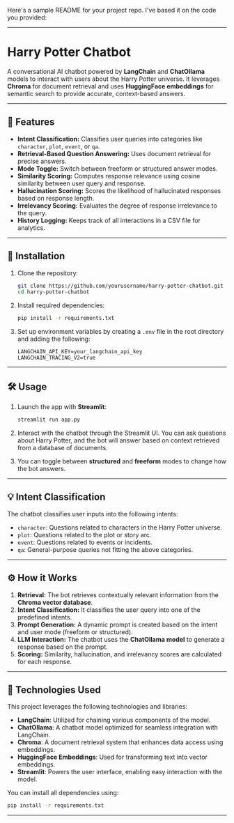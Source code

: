 Here's a sample README for your project repo. I've based it on the code you provided:

---

# Harry Potter Chatbot

A conversational AI chatbot powered by **LangChain** and **ChatOllama** models to interact with users about the Harry Potter universe. It leverages **Chroma** for document retrieval and uses **HuggingFace embeddings** for semantic search to provide accurate, context-based answers.

---

## 🧙 Features

- **Intent Classification:** Classifies user queries into categories like `character`, `plot`, `event`, or `qa`.
- **Retrieval-Based Question Answering:** Uses document retrieval for precise answers.
- **Mode Toggle:** Switch between freeform or structured answer modes.
- **Similarity Scoring:** Computes response relevance using cosine similarity between user query and response.
- **Hallucination Scoring:** Scores the likelihood of hallucinated responses based on response length.
- **Irrelevancy Scoring:** Evaluates the degree of response irrelevance to the query.
- **History Logging:** Keeps track of all interactions in a CSV file for analytics.

---

## 🚀 Installation

1. Clone the repository:

   ```bash
   git clone https://github.com/yourusername/harry-potter-chatbot.git
   cd harry-potter-chatbot
   ```

2. Install required dependencies:

   ```bash
   pip install -r requirements.txt
   ```

3. Set up environment variables by creating a `.env` file in the root directory and adding the following:

   ```
   LANGCHAIN_API_KEY=your_langchain_api_key
   LANGCHAIN_TRACING_V2=true
   ```

---

## 🛠️ Usage

1. Launch the app with **Streamlit**:

   ```bash
   streamlit run app.py
   ```

2. Interact with the chatbot through the Streamlit UI. You can ask questions about Harry Potter, and the bot will answer based on context retrieved from a database of documents.

3. You can toggle between **structured** and **freeform** modes to change how the bot answers.

---

## 💡 Intent Classification

The chatbot classifies user inputs into the following intents:

- `character`: Questions related to characters in the Harry Potter universe.
- `plot`: Questions related to the plot or story arc.
- `event`: Questions related to events or incidents.
- `qa`: General-purpose queries not fitting the above categories.

---

## ⚙️ How it Works

1. **Retrieval:** The bot retrieves contextually relevant information from the **Chroma vector database**.
2. **Intent Classification:** It classifies the user query into one of the predefined intents.
3. **Prompt Generation:** A dynamic prompt is created based on the intent and user mode (freeform or structured).
4. **LLM Interaction:** The chatbot uses the **ChatOllama model** to generate a response based on the prompt.
5. **Scoring:** Similarity, hallucination, and irrelevancy scores are calculated for each response.

---

## 🔧 Technologies Used

This project leverages the following technologies and libraries:

- **LangChain**: Utilized for chaining various components of the model.
- **ChatOllama**: A chatbot model optimized for seamless integration with LangChain.
- **Chroma**: A document retrieval system that enhances data access using embeddings.
- **HuggingFace Embeddings**: Used for transforming text into vector embeddings.
- **Streamlit**: Powers the user interface, enabling easy interaction with the model.

You can install all dependencies using:

```bash
pip install -r requirements.txt
```

---
